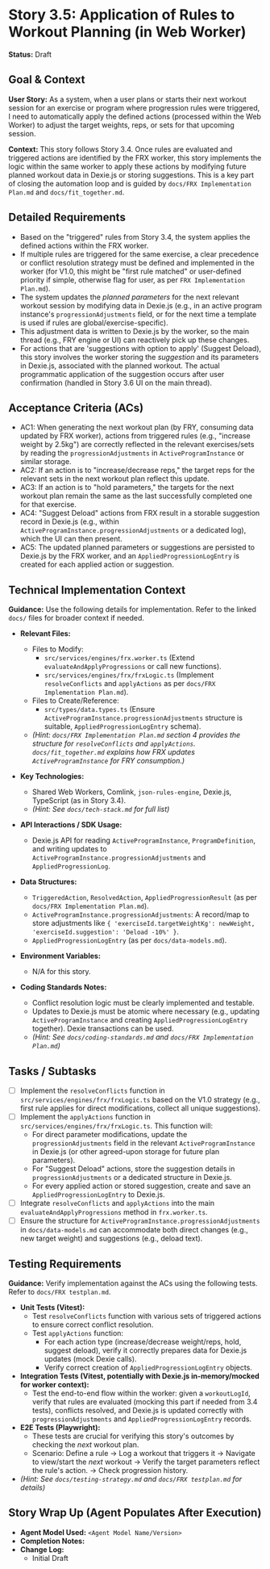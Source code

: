 # Story 3.5: Application of Rules to Workout Planning (in Web Worker)

**Status:** Draft

## Goal & Context

**User Story:** As a system, when a user plans or starts their next workout session for an exercise or program where progression rules were triggered, I need to automatically apply the defined actions (processed within the Web Worker) to adjust the target weights, reps, or sets for that upcoming session.

**Context:** This story follows Story 3.4. Once rules are evaluated and triggered actions are identified by the FRX worker, this story implements the logic within the same worker to apply these actions by modifying future planned workout data in Dexie.js or storing suggestions. This is a key part of closing the automation loop and is guided by `docs/FRX Implementation Plan.md` and `docs/fit_together.md`.

## Detailed Requirements

* Based on the "triggered" rules from Story 3.4, the system applies the defined actions within the FRX worker.
* If multiple rules are triggered for the same exercise, a clear precedence or conflict resolution strategy must be defined and implemented in the worker (for V1.0, this might be "first rule matched" or user-defined priority if simple, otherwise flag for user, as per `FRX Implementation Plan.md`).
* The system updates the _planned parameters_ for the next relevant workout session by modifying data in Dexie.js (e.g., in an active program instance's `progressionAdjustments` field, or for the next time a template is used if rules are global/exercise-specific).
* This adjustment data is written to Dexie.js by the worker, so the main thread (e.g., FRY engine or UI) can reactively pick up these changes.
* For actions that are 'suggestions with option to apply' (Suggest Deload), this story involves the worker storing the _suggestion_ and its parameters in Dexie.js, associated with the planned workout. The actual programmatic application of the suggestion occurs after user confirmation (handled in Story 3.6 UI on the main thread).

## Acceptance Criteria (ACs)

* AC1: When generating the next workout plan (by FRY, consuming data updated by FRX worker), actions from triggered rules (e.g., "increase weight by 2.5kg") are correctly reflected in the relevant exercises/sets by reading the `progressionAdjustments` in `ActiveProgramInstance` or similar storage.
* AC2: If an action is to "increase/decrease reps," the target reps for the relevant sets in the next workout plan reflect this update.
* AC3: If an action is to "hold parameters," the targets for the next workout plan remain the same as the last successfully completed one for that exercise.
* AC4: "Suggest Deload" actions from FRX result in a storable suggestion record in Dexie.js (e.g., within `ActiveProgramInstance.progressionAdjustments` or a dedicated log), which the UI can then present.
* AC5: The updated planned parameters or suggestions are persisted to Dexie.js by the FRX worker, and an `AppliedProgressionLogEntry` is created for each applied action or suggestion.

## Technical Implementation Context

**Guidance:** Use the following details for implementation. Refer to the linked `docs/` files for broader context if needed.

* **Relevant Files:**
  * Files to Modify:
    * `src/services/engines/frx.worker.ts` (Extend `evaluateAndApplyProgressions` or call new functions).
    * `src/services/engines/frx/frxLogic.ts` (Implement `resolveConflicts` and `applyActions` as per `docs/FRX Implementation Plan.md`).
  * Files to Create/Reference:
    * `src/types/data.types.ts` (Ensure `ActiveProgramInstance.progressionAdjustments` structure is suitable, `AppliedProgressionLogEntry` schema).
  * _(Hint: `docs/FRX Implementation Plan.md` section 4 provides the structure for `resolveConflicts` and `applyActions`. `docs/fit_together.md` explains how FRX updates `ActiveProgramInstance` for FRY consumption.)_

* **Key Technologies:**
  * Shared Web Workers, Comlink, `json-rules-engine`, Dexie.js, TypeScript (as in Story 3.4).
  * _(Hint: See `docs/tech-stack.md` for full list)_

* **API Interactions / SDK Usage:**
  * Dexie.js API for reading `ActiveProgramInstance`, `ProgramDefinition`, and writing updates to `ActiveProgramInstance.progressionAdjustments` and `AppliedProgressionLog`.

* **Data Structures:**
  * `TriggeredAction`, `ResolvedAction`, `AppliedProgressionResult` (as per `docs/FRX Implementation Plan.md`).
  * `ActiveProgramInstance.progressionAdjustments`: A record/map to store adjustments like ` { 'exerciseId.targetWeightKg': newWeight, 'exerciseId.suggestion': 'Deload -10%' } `.
  * `AppliedProgressionLogEntry` (as per `docs/data-models.md`).

* **Environment Variables:**
  * N/A for this story.

* **Coding Standards Notes:**
  * Conflict resolution logic must be clearly implemented and testable.
  * Updates to Dexie.js must be atomic where necessary (e.g., updating `ActiveProgramInstance` and creating `AppliedProgressionLogEntry` together). Dexie transactions can be used.
  * _(Hint: See `docs/coding-standards.md` and `docs/FRX Implementation Plan.md`)_

## Tasks / Subtasks

* [ ] Implement the `resolveConflicts` function in `src/services/engines/frx/frxLogic.ts` based on the V1.0 strategy (e.g., first rule applies for direct modifications, collect all unique suggestions).
* [ ] Implement the `applyActions` function in `src/services/engines/frx/frxLogic.ts`. This function will:
  * For direct parameter modifications, update the `progressionAdjustments` field in the relevant `ActiveProgramInstance` in Dexie.js (or other agreed-upon storage for future plan parameters).
  * For "Suggest Deload" actions, store the suggestion details in `progressionAdjustments` or a dedicated structure in Dexie.js.
  * For every applied action or stored suggestion, create and save an `AppliedProgressionLogEntry` to Dexie.js.
* [ ] Integrate `resolveConflicts` and `applyActions` into the main `evaluateAndApplyProgressions` method in `frx.worker.ts`.
* [ ] Ensure the structure for `ActiveProgramInstance.progressionAdjustments` in `docs/data-models.md` can accommodate both direct changes (e.g., new target weight) and suggestions (e.g., deload text).

## Testing Requirements

**Guidance:** Verify implementation against the ACs using the following tests. Refer to `docs/FRX testplan.md`.

* **Unit Tests (Vitest):**
  * Test `resolveConflicts` function with various sets of triggered actions to ensure correct conflict resolution.
  * Test `applyActions` function:
    * For each action type (increase/decrease weight/reps, hold, suggest deload), verify it correctly prepares data for Dexie.js updates (mock Dexie calls).
    * Verify correct creation of `AppliedProgressionLogEntry` objects.
* **Integration Tests (Vitest, potentially with Dexie.js in-memory/mocked for worker context):**
  * Test the end-to-end flow within the worker: given a `workoutLogId`, verify that rules are evaluated (mocking this part if needed from 3.4 tests), conflicts resolved, and Dexie.js is updated correctly with `progressionAdjustments` and `AppliedProgressionLogEntry` records.
* **E2E Tests (Playwright):**
  * These tests are crucial for verifying this story's outcomes by checking the _next_ workout plan.
  * Scenario: Define a rule -> Log a workout that triggers it -> Navigate to view/start the _next_ workout -> Verify the target parameters reflect the rule's action. -> Check progression history.
* _(Hint: See `docs/testing-strategy.md` and `docs/FRX testplan.md` for details)_

## Story Wrap Up (Agent Populates After Execution)

* **Agent Model Used:** `<Agent Model Name/Version>`
* **Completion Notes:**
* **Change Log:**
  * Initial Draft

